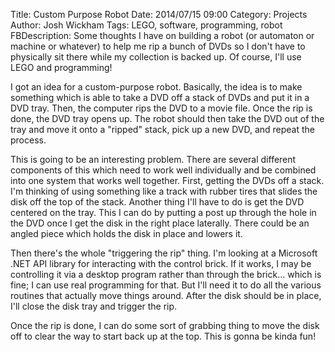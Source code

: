 ﻿Title: Custom Purpose Robot
Date: 2014/07/15 09:00
Category: Projects
Author: Josh Wickham
Tags: LEGO, software, programming, robot
FBDescription: Some thoughts I have on building a robot (or automaton or machine or whatever) to help me rip a bunch of
               DVDs so I don't have to physically sit there while my collection is backed up. Of course, I'll use LEGO
               and programming!

I got an idea for a custom-purpose robot. Basically, the idea is to make something which is able to take a DVD off a
stack of DVDs and put it in a DVD tray. Then, the computer rips the DVD to a movie file. Once the rip is done, the DVD
tray opens up. The robot should then take the DVD out of the tray and move it onto a "ripped" stack, pick up a new DVD,
and repeat the process.

This is going to be an interesting problem. There are several different components of this which need to work well
individually and be combined into one system that works well together. First, getting the DVDs off a stack. I'm thinking
of using something like a track with rubber tires that slides the disk off the top of the stack. Another thing I'll have
to do is get the DVD centered on the tray. This I can do by putting a post up through the hole in the DVD once I get the
disk in the right place laterally. There could be an angled piece which holds the disk in place and lowers it.

Then there's the whole "triggering the rip" thing. I'm looking at a Microsoft .NET API library for interacting with the
control brick. If it works, I may be controlling it via a desktop program rather than through the brick... which is
fine; I can use real programming for that. But I'll need it to do all the various routines that actually move things
around. After the disk should be in place, I'll close the disk tray and trigger the rip.

Once the rip is done, I can do some sort of grabbing thing to move the disk off to clear the way to start back up at the
top. This is gonna be kinda fun!